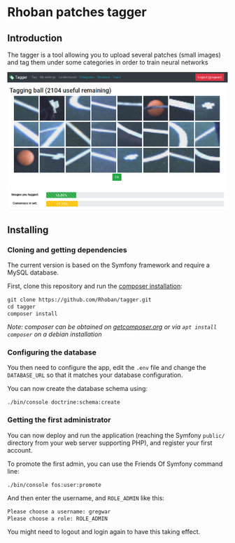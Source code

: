 # Rhoban patches tagger

## Introduction

The tagger is a tool allowing you to upload several patches (small images) and tag them under some categories in order to train neural networks

![tagger.png](tagger.png)

## Installing

### Cloning and getting dependencies

The current version is based on the Symfony framework and require a MySQL database.

First, clone this repository and run the [composer installation](https://getcomposer.org/):

    git clone https://github.com/Rhoban/tagger.git
    cd tagger
    composer install

*Note: composer can be obtained on [getcomposer.org](https://getcomposer.org/) or via `apt install composer` on a debian installation*

### Configuring the database

You then need to configure the app, edit the `.env` file and change the `DATABASE_URL` so that it matches your database configuration.

You can now create the database schema using:

    ./bin/console doctrine:schema:create

### Getting the first administrator

You can now deploy and run the application (reaching the Symfony `public/` directory from your web server supporting PHP), and register your first account.

To promote the first admin, you can use the Friends Of Symfony command line:

    ./bin/console fos:user:promote

And then enter the username, and `ROLE_ADMIN` like this:

    Please choose a username: gregwar
    Please choose a role: ROLE_ADMIN

You might need to logout and login again to have this taking effect.
